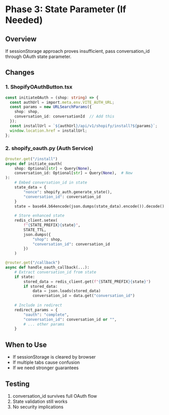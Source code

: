 # Phase 3: State Parameter (If Needed)

## Overview
If sessionStorage approach proves insufficient, pass conversation_id through OAuth state parameter.

## Changes

### 1. ShopifyOAuthButton.tsx
```typescript
const initiateOAuth = (shop: string) => {
  const authUrl = import.meta.env.VITE_AUTH_URL;
  const params = new URLSearchParams({
    shop: shop,
    conversation_id: conversationId  // Add this
  });
  const installUrl = `${authUrl}/api/v1/shopify/install?${params}`;
  window.location.href = installUrl;
};
```

### 2. shopify_oauth.py (Auth Service)
```python
@router.get("/install")
async def initiate_oauth(
    shop: Optional[str] = Query(None),
    conversation_id: Optional[str] = Query(None),  # New
):
    # Embed conversation_id in state
    state_data = {
        "nonce": shopify_auth.generate_state(),
        "conversation_id": conversation_id
    }
    state = base64.b64encode(json.dumps(state_data).encode()).decode()
    
    # Store enhanced state
    redis_client.setex(
        f"{STATE_PREFIX}{state}",
        STATE_TTL,
        json.dumps({
            "shop": shop,
            "conversation_id": conversation_id
        })
    )

@router.get("/callback")
async def handle_oauth_callback(...):
    # Extract conversation_id from state
    if state:
        stored_data = redis_client.get(f"{STATE_PREFIX}{state}")
        if stored_data:
            data = json.loads(stored_data)
            conversation_id = data.get("conversation_id")
    
    # Include in redirect
    redirect_params = {
        "oauth": "complete",
        "conversation_id": conversation_id or "",
        # ... other params
    }
```

## When to Use
- If sessionStorage is cleared by browser
- If multiple tabs cause confusion
- If we need stronger guarantees

## Testing
1. conversation_id survives full OAuth flow
2. State validation still works
3. No security implications